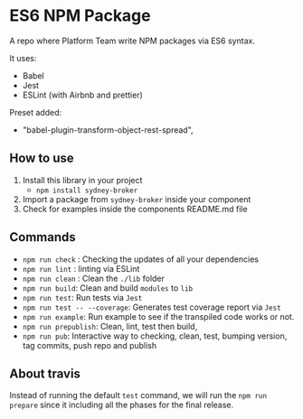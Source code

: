 # ES6 NPM Package

A repo where Platform Team write NPM packages via ES6 syntax.

It uses:

- Babel
- Jest
- ESLint (with Airbnb and prettier)

Preset added:

- "babel-plugin-transform-object-rest-spread",

## How to use

1. Install this library in your project
   - `npm install sydney-broker`
2. Import a package from ```sydney-broker``` inside your component
3. Check for examples inside the components README.md file

## Commands

- `npm run check` : Checking the updates of all your dependencies
- `npm run lint` : linting via ESLint
- `npm run clean` : Clean the `./lib` folder
- `npm run build`: Clean and build `modules` to `lib`
- `npm run test`: Run tests via `Jest`
- `npm run test -- --coverage`: Generates test coverage report via `Jest`
- `npm run example`: Run example to see if the transpiled code works or not.
- `npm run prepublish`: Clean, lint, test then build,
- `npm run pub`: Interactive way to checking, clean, test, bumping version, tag commits, push repo and publish

## About travis

Instead of running the default `test` command, we will run the `npm run prepare` since it including all the phases for the final release.
